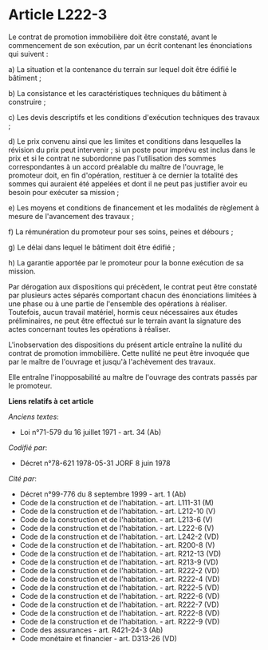 # Article L222-3

Le contrat de promotion immobilière doit être constaté, avant le commencement de son exécution, par un écrit contenant les
énonciations qui suivent :

a) La situation et la contenance du terrain sur lequel doit être édifié le bâtiment ;

b) La consistance et les caractéristiques techniques du bâtiment à construire ;

c) Les devis descriptifs et les conditions d'exécution techniques des travaux ;

d) Le prix convenu ainsi que les limites et conditions dans lesquelles la révision du prix peut intervenir ; si un poste pour
imprévu est inclus  dans le prix et si le contrat ne subordonne pas l'utilisation des sommes correspondantes à un accord
préalable du maître de l'ouvrage, le promoteur doit, en fin d'opération, restituer à ce dernier la totalité des sommes qui
auraient été appelées et dont il ne peut pas justifier avoir eu besoin pour exécuter sa mission ;

e) Les moyens et conditions de financement et les modalités de règlement à mesure de l'avancement des travaux ;

f) La rémunération du promoteur pour ses soins, peines et débours ;

g) Le délai dans lequel le bâtiment doit être édifié ;

h) La garantie apportée par le promoteur pour la bonne exécution de sa mission.

Par dérogation aux dispositions qui précèdent, le contrat peut être constaté par plusieurs actes séparés comportant chacun
des énonciations limitées à une phase ou à une partie de l'ensemble des opérations à réaliser. Toutefois, aucun travail
matériel, hormis ceux nécessaires aux études préliminaires, ne peut être effectué sur le terrain avant la signature des actes
concernant toutes les opérations à réaliser.

L'inobservation des dispositions du présent article entraîne la nullité du contrat de promotion immobilière. Cette nullité ne
peut être invoquée que par le maître de l'ouvrage et jusqu'à l'achèvement des travaux.

Elle entraîne l'inopposabilité au maître de l'ouvrage des contrats passés par le promoteur.

**Liens relatifs à cet article**

_Anciens textes_:

  - Loi n°71-579 du 16 juillet 1971 - art. 34 (Ab)

_Codifié par_:

  - Décret n°78-621 1978-05-31 JORF 8 juin 1978

_Cité par_:

  - Décret n°99-776 du 8 septembre 1999 - art. 1 (Ab)
  - Code de la construction et de l'habitation. - art. L111-31 (M)
  - Code de la construction et de l'habitation. - art. L212-10 (V)
  - Code de la construction et de l'habitation. - art. L213-6 (V)
  - Code de la construction et de l'habitation. - art. L222-6 (V)
  - Code de la construction et de l'habitation. - art. L242-2 (VD)
  - Code de la construction et de l'habitation. - art. R200-8 (V)
  - Code de la construction et de l'habitation. - art. R212-13 (VD)
  - Code de la construction et de l'habitation. - art. R213-9 (VD)
  - Code de la construction et de l'habitation. - art. R222-2 (VD)
  - Code de la construction et de l'habitation. - art. R222-4 (VD)
  - Code de la construction et de l'habitation. - art. R222-5 (VD)
  - Code de la construction et de l'habitation. - art. R222-6 (VD)
  - Code de la construction et de l'habitation. - art. R222-7 (VD)
  - Code de la construction et de l'habitation. - art. R222-8 (VD)
  - Code de la construction et de l'habitation. - art. R222-9 (VD)
  - Code des assurances - art. R421-24-3 (Ab)
  - Code monétaire et financier - art. D313-26 (VD)
